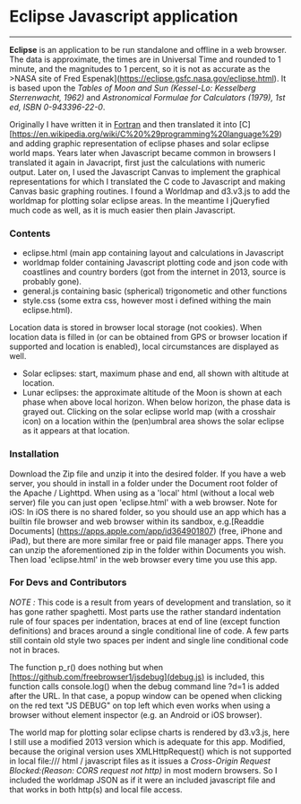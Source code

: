 # Eclipse Javascript application

***

**Eclipse** is an application to be run standalone and offline in a web browser. The data is approximate, the times are in Universal Time and rounded to 1 minute, and the magnitudes to 1 percent, so it is not as accurate as the >NASA site of Fred Espenak](https://eclipse.gsfc.nasa.gov/eclipse.html). It is based upon the _Tables of Moon and Sun (Kessel-Lo: Kesselberg Sterrenwacht, 1962)_ and _Astronomical Formulae for Calculators (1979), 1st ed, ISBN 0-943396-22-0_.

Originally I have written it in [Fortran](https://en.wikipedia.org/wiki/Fortran) and then translated it into [C][https://en.wikipedia.org/wiki/C%20%29programming%20language%29) and adding graphic representation of eclipse phases and solar eclipse world maps. Years later when Javascript became common in browsers I translated it again in Javacript, first just the calculations with numeric output. Later on, I used the Javascript Canvas to implement the graphical representations for which I translated the C code to Javascript and making Canvas basic graphing routines. I found a Worldmap and d3.v3.js to add the worldmap for plotting solar eclipse areas. In the meantime I jQueryfied much code as well, as it is much easier then plain Javascript.


### Contents
- eclipse.html (main app containing layout and calculations in Javascript
- worldmap folder containing Javascript plotting code and json code with coastlines and country borders (got from the internet in 2013, source is probably gone).
- general.js containing basic (spherical) trigonometic and other functions
- style.css (some extra css, however most i defined withing the main eclipse.html).

Location data is stored in browser local storage (not cookies).
When location data is filled in (or can be obtained from GPS or browser location if supported and location is enabled), local circumstances are displayed as well.
- Solar eclipses: start, maximum phase and end, all shown with altitude at location.
- Lunar eclipses: the approximate altitude of the Moon is shown at each phase when above local horizon. When below horizon, the phase data is grayed out.
Clicking on the solar eclipse world map (with a crosshair icon) on a location within the (pen)umbral area shows the solar eclipse as it appears at that location.

### Installation

Download the Zip file and unzip it into the desired folder. If you have a web server, you should in install in a folder under the Document root folder of the Apache / Lighttpd. When using as a 'local' html (without a local web server) file you can just open 'eclipse.html' with a web browser.
Note for iOS: In iOS there is no shared folder, so you should use an app which has a builtin file browser and web browser within its sandbox, e.g.[Readdie Documents] (https://apps.apple.com/app/id364901807) (free, iPhone and iPad), but there are more similar free or paid file manager apps. There you can unzip the aforementioned zip in the folder within Documents you wish. Then load 'eclipse.html' in the web browser every time you use this app.

### For Devs and Contributors
_NOTE :_ This code is a result from years of development and translation, so it has gone rather spaghetti. Most parts use the rather standard indentation rule of four spaces per indentation, braces at end of line (except function definitions) and braces around a single conditional line of code. A few parts still contain old style two spaces per indent and single line conditional code not in braces.

The function p_r() does nothing but when [https://github.com/freebrowser1/jsdebug](debug.js) is included, this function calls console.log() when the debug command line ?d=1 is added after the URL. In that case, a popup window can be opened when clicking on the red text "JS DEBUG" on top left which even works when using a browser without element inspector (e.g. an Android or iOS browser).

The world map for plotting solar eclipse charts is rendered by d3.v3.js, here I still use a modified 2013 version which is adequate for this app. Modified, because the original version uses XMLHttpRequest() which is not supported in local file:/// html / javascript files as it issues a _Cross-Origin Request Blocked:(Reason: CORS request not http)_ in most modern browsers. So I included the worldmap JSON as if it were an included javascript file and that works in both http(s) and local file access.
